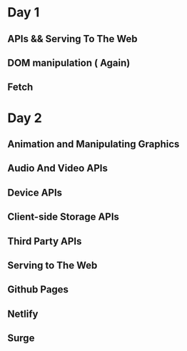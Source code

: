 # Day 1
## APIs && Serving To The Web
## DOM manipulation ( Again)
## Fetch

# Day 2
## Animation and Manipulating Graphics
## Audio And Video APIs
## Device APIs
## Client-side Storage APIs
## Third Party APIs
## Serving to The Web
## Github Pages
## Netlify
## Surge
